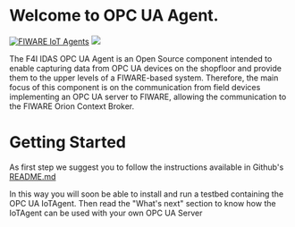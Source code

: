 # Welcome to OPC UA Agent.

[![FIWARE IoT Agents](https://nexus.lab.fiware.org/repository/raw/public/badges/chapters/iot-agents.svg)](https://www.fiware.org/developers/catalogue/)
[![](https://nexus.lab.fiware.org/repository/raw/public/badges/stackoverflow/iot-agents.svg)](https://stackoverflow.com/questions/tagged/fiware+iot)

The F4I IDAS OPC UA Agent is an Open Source component intended to enable capturing data from OPC UA devices on the
shopfloor and provide them to the upper levels of a FIWARE-based system. Therefore, the main focus of this component is
on the communication from field devices implementing an OPC UA server to FIWARE, allowing the communication to the
FIWARE Orion Context Broker.

# Getting Started

As first step we suggest you to follow the instructions available in Github's [README.md](https://github.com/Engineering-Research-and-Development/iotagent-opcua/blob/master/README.md)

In this way you will soon be able to install and run a testbed containing the OPC UA IoTAgent. Then read the "What's next" section to know how the IoTAgent can be used with your own OPC UA Server
